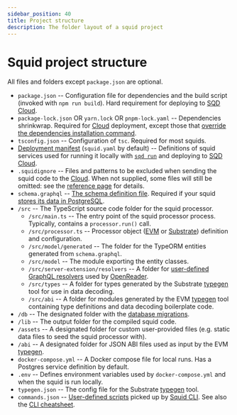 ```yaml
---
sidebar_position: 40
title: Project structure
description: The folder layout of a squid project
---
```


# Squid project structure

All files and folders except `package.json` are optional.

- `package.json` -- Configuration file for dependencies and the build script (invoked with `npm run build`). Hard requirement for deploying to [SQD Cloud](/cloud).
- `package-lock.json` OR `yarn.lock` OR `pnpm-lock.yaml` -- Dependencies shrinkwrap. Required for [Cloud](/cloud) deployment, except those that [override the dependencies installation command](/cloud/reference/manifest/#cmd).
- `tsconfig.json` -- Configuration of `tsc`. Required for most squids.
- [Deployment manifest](/cloud/reference/manifest) (`squid.yaml` by default) -- Definitions of squid services used for running it locally with [`sqd run`](/squid-cli/run) and deploying to [SQD Cloud](/cloud).
- `.squidignore` -- Files and patterns to be excluded when sending the squid code to the [Cloud](/cloud). When not supplied, some files will still be omitted: see the [reference page](/cloud/reference/squidignore) for details.
- `schema.graphql` -- [The schema definition file](/sdk/reference/schema-file). Required if your squid [stores its data in PostgreSQL](/sdk/resources/persisting-data/typeorm).
- `/src` -- The TypeScript source code folder for the squid processor.
   + `/src/main.ts` -- The entry point of the squid processor process. Typically, contains a `processor.run()` call.
   + `/src/processor.ts` -- Processor object ([EVM](/sdk/reference/processors/evm-batch) or [Substrate](/sdk/reference/processors/substrate-batch)) definition and configuration.
   + `/src/model/generated` -- The folder for the TypeORM entities generated from `schema.graphql`.
   + `/src/model` -- The module exporting the entity classes.
   + `/src/server-extension/resolvers` -- A folder for [user-defined GraphQL resolvers](/sdk/reference/openreader-server/configuration/custom-resolvers) used by [OpenReader](/sdk/reference/openreader-server).
   + `/src/types` -- A folder for types generated by the Substrate [typegen](/sdk/resources/tools/typegen/) tool for use in data decoding.
   + `/src/abi` -- A folder for modules generated by the EVM [typegen](/sdk/resources/tools/typegen/) tool containing type definitions and data decoding boilerplate code.
- `/db` -- The designated folder with the [database migrations](/sdk/resources/persisting-data/typeorm).
- `/lib` -- The output folder for the compiled squid code.
- `/assets` -- A designated folder for custom user-provided files (e.g. static data files to seed the squid processor with).
- `/abi` -- A designated folder for JSON ABI files used as input by the EVM [typegen](/sdk/resources/tools/typegen/).
- `docker-compose.yml` -- A Docker compose file for local runs. Has a Postgres service definition by default.
- `.env` -- Defines environment variables used by `docker-compose.yml` and when the squid is run locally.
- `typegen.json` -- The config file for the Substrate [typegen](/sdk/resources/tools/typegen/) tool.
- `commands.json` -- [User-defined scripts](/squid-cli/commands-json) picked up by [Squid CLI](/squid-cli/commands-json). See also the [CLI cheatsheet](/sdk/how-to-start/cli-cheatsheet/).
